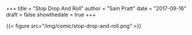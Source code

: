 +++
title = "Stop Drop And Roll"
author = "Sam Pratt"
date = "2017-09-16"
draft = false
showthedate = true
+++

{{< figure src="/img/comic/stop-drop-and-roll.png" >}}
